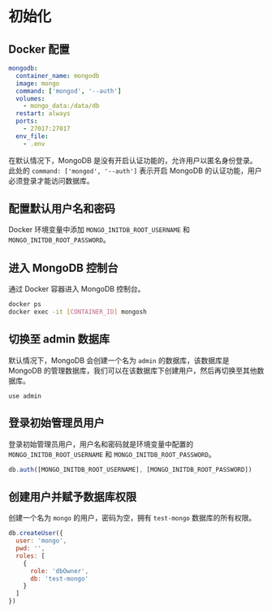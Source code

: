# 初始化

## Docker 配置

```yaml
mongodb:
  container_name: mongodb
  image: mongo
  command: ['mongod', '--auth']
  volumes:
    - mongo_data:/data/db
  restart: always
  ports:
    - 27017:27017
  env_file:
    - .env
```

在默认情况下，MongoDB 是没有开启认证功能的，允许用户以匿名身份登录。  
此处的 `command: ['mongod', '--auth']` 表示开启 MongoDB 的认证功能，用户必须登录才能访问数据库。

## 配置默认用户名和密码

Docker 环境变量中添加 `MONGO_INITDB_ROOT_USERNAME` 和 `MONGO_INITDB_ROOT_PASSWORD`。

## 进入 MongoDB 控制台

通过 Docker 容器进入 MongoDB 控制台。

```bash
docker ps
docker exec -it [CONTAINER_ID] mongosh
```

## 切换至 admin 数据库

默认情况下，MongoDB 会创建一个名为 `admin` 的数据库，该数据库是 MongoDB 的管理数据库，我们可以在该数据库下创建用户，然后再切换至其他数据库。

```mongosh
use admin
```

## 登录初始管理员用户

登录初始管理员用户，用户名和密码就是环境变量中配置的 `MONGO_INITDB_ROOT_USERNAME` 和 `MONGO_INITDB_ROOT_PASSWORD`。

```js
db.auth([MONGO_INITDB_ROOT_USERNAME], [MONGO_INITDB_ROOT_PASSWORD])
```

## 创建用户并赋予数据库权限

创建一个名为 `mongo` 的用户，密码为空，拥有 `test-mongo` 数据库的所有权限。

```js
db.createUser({
  user: 'mongo',
  pwd: '',
  roles: [
    {
      role: 'dbOwner',
      db: 'test-mongo'
    }
  ]
})
```
